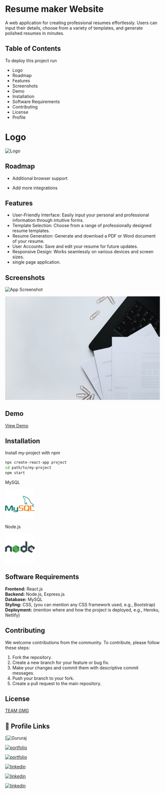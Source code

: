 
# Resume maker Website

A web application for creating professional resumes effortlessly. Users can input their details, choose from a variety of templates, and generate polished resumes in minutes.




## Table of Contents

To deploy this project run
- Logo
- Roadmap
- Features
- Screenshots
- Demo
- Installation
- Software Requirements
- Contributing
- License
- Profile








# Logo

  
![Logo](https://dev-to-uploads.s3.amazonaws.com/uploads/articles/th5xamgrr6se0x5ro4g6.png)



## Roadmap

- Additional browser support

- Add more integrations






## Features

- User-Friendly Interface: Easily input your personal and professional information through intuitive forms.
- Template Selection: Choose from a range of professionally designed resume templates.
- Resume Generation: Generate and download a PDF or Word document of your resume.
- User Accounts: Save and edit your resume for future updates.
- Responsive Design: Works seamlessly on various devices and screen sizes.
- single page application.




## Screenshots

![App Screenshot](https://github.com/guruprasad26gp/dlithe/blob/main/resume-application-employment-form-concept.jpg)


![App Screenshot](https://github.com/guruprasad26gp/dlithe/blob/main/workspace-workplace-office-table.jpg)



## Demo

[View Demo](https://example.com)




## Installation

Install my-project with npm
```bash
npx create-react-app project
cd path/to/my-project
npm start
```

MySQL

![Alt Text](https://github.com/guruprasad26gp/dlithe/blob/main/icons8-mysql-logo.svg)


Node.js  

![Alt Text](https://github.com/guruprasad26gp/dlithe/blob/main/icons8-nodejs.svg)




## Software Requirements

**Frontend:** React.js   
**Backend:** Node.js, Express.js  
**Database:** MySQL  
**Styling:** CSS, (you can mention any CSS framework used, e.g., Bootstrap)  
**Deployment:** (mention where and how the project is deployed, e.g., Heroku, Netlify)



## Contributing

We welcome contributions from the community. To contribute, please follow these steps:

1. Fork the repository.
2. Create a new branch for your feature or bug fix.
3. Make your changes and commit them with descriptive commit messages.
4. Push your branch to your fork.
5. Create a pull request to the main repository.


## License

[TEAM GMG](https://choosealicense.com/licenses/mit/)


## 🔗 Profile Links


[![Gururaj](gururaj333.netlify.app)

[![portfolio](https://img.shields.io/badge/my_portfolio-000?style=for-the-badge&logo=ko-fi&logoColor=white)](https://katherineoelsner.com/)

[![portfolio](https://img.shields.io/badge/my_portfolio-000?style=for-the-badge&logo=ko-fi&logoColor=white)](https://katherineoelsner.com/)

[![linkedin](https://img.shields.io/badge/linkedin-0A66C2?style=for-the-badge&logo=linkedin&logoColor=white)](https://www.linkedin.com/)

[![linkedin](https://img.shields.io/badge/linkedin-0A66C2?style=for-the-badge&logo=linkedin&logoColor=white)](https://www.linkedin.com/)

[![linkedin](https://img.shields.io/badge/linkedin-0A66C2?style=for-the-badge&logo=linkedin&logoColor=white)](https://www.linkedin.com/)
